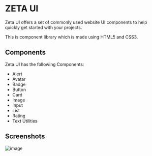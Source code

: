 
# ZETA UI

Zeta UI offers a set of commonly used website UI components to help quickly get started with your projects.

This is component library which is made using HTML5 and CSS3.


## Components

Zeta UI has the following Components:

- Alert
- Avatar
- Badge
- Button
- Card
- Image
- Input
- List
- Rating
- Text Utilities

## Screenshots

![image](https://user-images.githubusercontent.com/87164978/154895620-0bf3c555-fc42-40a9-bf95-d16100da97d0.png)




